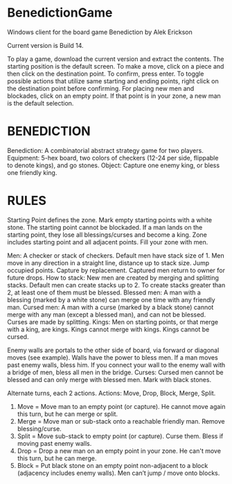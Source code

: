 # BenedictionGame
Windows client for the board game Benediction by Alek Erickson

Current version is Build 14. 

To play a game, download the current version and extract the contents. The starting position is the default screen.
To make a move, click on a piece and then click on the destination point. To confirm, press enter.
To toggle possible actions that utilize same starting and ending points, right click on the destination point before confirming. 
For placing new men and blockades, click on an empty point. If that point is in your zone, a new man is the default selection. 

# BENEDICTION

Benediction: A combinatorial abstract strategy game for two players.
Equipment: 5-hex board, two colors of checkers (12-24 per side, flippable to denote kings), and go stones.
Object: Capture one enemy king, or bless one friendly king.

# RULES

Starting Point defines the zone. Mark empty starting points with a white stone. The starting point cannot be blockaded. If a man lands on the starting point, they lose all blessings/curses and become a king.
Zone includes starting point and all adjacent points. Fill your zone with men.

Men: A checker or stack of checkers. Default men have stack size of 1. Men move in any direction in a straight line, distance up to stack size. Jump occupied points. Capture by replacement. Captured men return to owner for future drops.
How to stack: New men are created by merging and splitting stacks. Default men can create stacks up to 2. To create stacks greater than 2, at least one of them must be blessed. 
Blessed men: A man with a blessing (marked by a white stone) can merge one time with any friendly man.
Cursed men: A man with a curse (marked by a black stone) cannot merge with any man (except a blessed man), and can not be blessed. Curses are made by splitting. 
Kings: Men on starting points, or that merge with a king, are kings. Kings cannot merge with kings. Kings cannot be cursed.

Enemy walls are portals to the other side of board, via forward or diagonal moves (see example). 
Walls have the power to bless men. 
If a man moves past enemy walls, bless him. If you connect your wall to the enemy wall with a bridge of men, bless all men in the bridge.
Curses: Cursed men cannot be blessed and can only merge with blessed men. Mark with black stones.

Alternate turns, each 2 actions. Actions: Move, Drop, Block, Merge, Split.
1. Move = Move man to an empty point (or capture). He cannot move again this turn, but he can merge or split.
2. Merge = Move man or sub-stack onto a reachable friendly man. Remove blessing/curse.
3. Split = Move sub-stack to empty point (or capture). Curse them. Bless if moving past enemy walls.
4. Drop = Drop a new man on an empty point in your zone. He can't move this turn, but he can merge.
5. Block = Put black stone on an empty point non-adjacent to a block (adjacency includes enemy walls). Men can’t jump / move onto blocks. 
